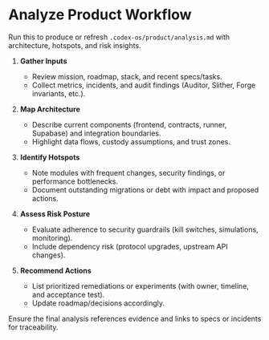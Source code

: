 # Analyze Product Workflow

Run this to produce or refresh `.codex-os/product/analysis.md` with architecture, hotspots, and risk insights.

1. **Gather Inputs**
   - Review mission, roadmap, stack, and recent specs/tasks.
   - Collect metrics, incidents, and audit findings (Auditor, Slither, Forge invariants, etc.).

2. **Map Architecture**
   - Describe current components (frontend, contracts, runner, Supabase) and integration boundaries.
   - Highlight data flows, custody assumptions, and trust zones.

3. **Identify Hotspots**
   - Note modules with frequent changes, security findings, or performance bottlenecks.
   - Document outstanding migrations or debt with impact and proposed actions.

4. **Assess Risk Posture**
   - Evaluate adherence to security guardrails (kill switches, simulations, monitoring).
   - Include dependency risk (protocol upgrades, upstream API changes).

5. **Recommend Actions**
   - List prioritized remediations or experiments (with owner, timeline, and acceptance test).
   - Update roadmap/decisions accordingly.

Ensure the final analysis references evidence and links to specs or incidents for traceability.

